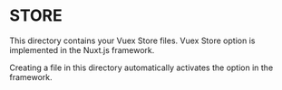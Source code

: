 # STORE

This directory contains your Vuex Store files.
Vuex Store option is implemented in the Nuxt.js framework.

Creating a file in this directory automatically activates the option in the framework.
